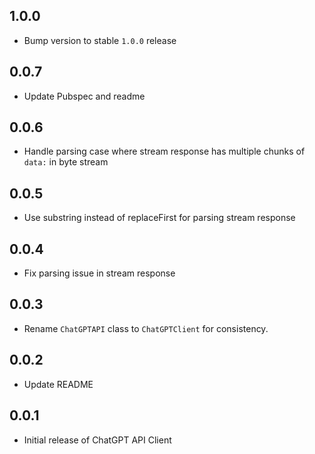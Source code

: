 ## 1.0.0

* Bump version to stable `1.0.0` release

## 0.0.7

* Update Pubspec and readme

## 0.0.6

* Handle parsing case where stream response has multiple chunks of `data:` in byte stream

## 0.0.5

* Use substring instead of replaceFirst for parsing stream response

## 0.0.4

* Fix parsing issue in stream response


## 0.0.3

* Rename `ChatGPTAPI` class to `ChatGPTClient` for consistency.


## 0.0.2

* Update README


## 0.0.1

* Initial release of ChatGPT API Client
